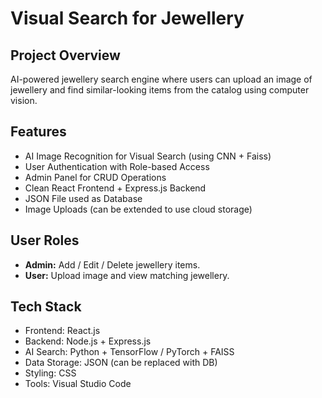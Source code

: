 # Visual Search for Jewellery 

##  Project Overview
AI-powered jewellery search engine where users can upload an image of jewellery and find similar-looking items from the catalog using computer vision.

##  Features
- AI Image Recognition for Visual Search (using CNN + Faiss)
- User Authentication with Role-based Access
- Admin Panel for CRUD Operations
- Clean React Frontend + Express.js Backend
- JSON File used as Database
- Image Uploads (can be extended to use cloud storage)

##  User Roles
- **Admin:** Add / Edit / Delete jewellery items.
- **User:** Upload image and view matching jewellery.

##  Tech Stack
- Frontend: React.js
- Backend: Node.js + Express.js
- AI Search: Python + TensorFlow / PyTorch + FAISS
- Data Storage: JSON (can be replaced with DB)
- Styling: CSS
- Tools: Visual Studio Code


